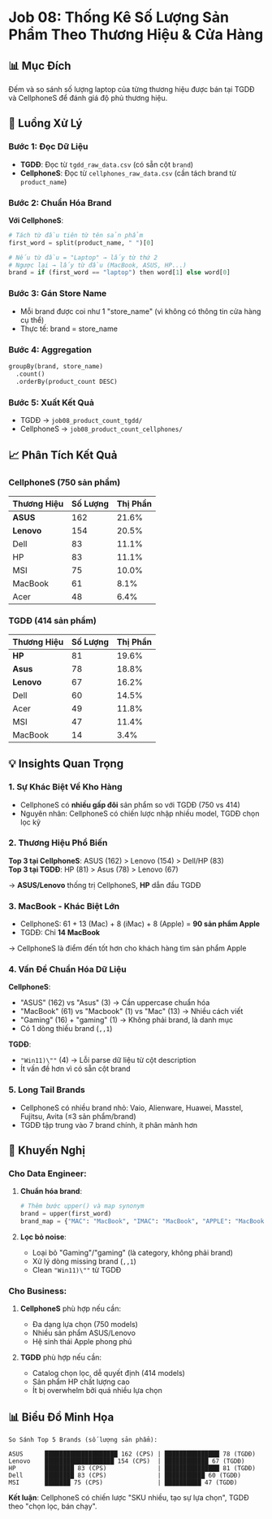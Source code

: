 # Job 08: Thống Kê Số Lượng Sản Phẩm Theo Thương Hiệu & Cửa Hàng

## 📊 Mục Đích
Đếm và so sánh số lượng laptop của từng thương hiệu được bán tại TGDĐ và CellphoneS để đánh giá độ phủ thương hiệu.

## 🔄 Luồng Xử Lý

### Bước 1: Đọc Dữ Liệu
- **TGDĐ**: Đọc từ `tgdd_raw_data.csv` (có sẵn cột `brand`)
- **CellphoneS**: Đọc từ `cellphones_raw_data.csv` (cần tách brand từ `product_name`)

### Bước 2: Chuẩn Hóa Brand
**Với CellphoneS**:
```python
# Tách từ đầu tiên từ tên sản phẩm
first_word = split(product_name, " ")[0]

# Nếu từ đầu = "Laptop" → lấy từ thứ 2
# Ngược lại → lấy từ đầu (MacBook, ASUS, HP...)
brand = if (first_word == "laptop") then word[1] else word[0]
```

### Bước 3: Gán Store Name
- Mỗi brand được coi như 1 "store_name" (vì không có thông tin cửa hàng cụ thể)
- Thực tế: brand = store_name

### Bước 4: Aggregation
```python
groupBy(brand, store_name)
  .count()
  .orderBy(product_count DESC)
```

### Bước 5: Xuất Kết Quả
- TGDĐ → `job08_product_count_tgdd/`
- CellphoneS → `job08_product_count_cellphones/`

## 📈 Phân Tích Kết Quả

### **CellphoneS (750 sản phẩm)**
| Thương Hiệu | Số Lượng | Thị Phần |
|-------------|----------|----------|
| **ASUS**    | 162      | 21.6%    |
| **Lenovo**  | 154      | 20.5%    |
| Dell        | 83       | 11.1%    |
| HP          | 83       | 11.1%    |
| MSI         | 75       | 10.0%    |
| MacBook     | 61       | 8.1%     |
| Acer        | 48       | 6.4%     |

### **TGDĐ (414 sản phẩm)**
| Thương Hiệu | Số Lượng | Thị Phần |
|-------------|----------|----------|
| **HP**      | 81       | 19.6%    |
| **Asus**    | 78       | 18.8%    |
| **Lenovo**  | 67       | 16.2%    |
| Dell        | 60       | 14.5%    |
| Acer        | 49       | 11.8%    |
| MSI         | 47       | 11.4%    |
| MacBook     | 14       | 3.4%     |

## 💡 Insights Quan Trọng

### 1. **Sự Khác Biệt Về Kho Hàng**
- CellphoneS có **nhiều gấp đôi** sản phẩm so với TGDĐ (750 vs 414)
- Nguyên nhân: CellphoneS có chiến lược nhập nhiều model, TGDĐ chọn lọc kỹ

### 2. **Thương Hiệu Phổ Biến**
**Top 3 tại CellphoneS**: ASUS (162) > Lenovo (154) > Dell/HP (83)  
**Top 3 tại TGDĐ**: HP (81) > Asus (78) > Lenovo (67)

→ **ASUS/Lenovo** thống trị CellphoneS, **HP** dẫn đầu TGDĐ

### 3. **MacBook - Khác Biệt Lớn**
- CellphoneS: 61 + 13 (Mac) + 8 (iMac) + 8 (Apple) = **90 sản phẩm Apple**
- TGDĐ: Chỉ **14 MacBook**

→ CellphoneS là điểm đến tốt hơn cho khách hàng tìm sản phẩm Apple

### 4. **Vấn Đề Chuẩn Hóa Dữ Liệu**
**CellphoneS**:
- "ASUS" (162) vs "Asus" (3) → Cần uppercase chuẩn hóa
- "MacBook" (61) vs "Macbook" (1) vs "Mac" (13) → Nhiều cách viết
- "Gaming" (16) + "gaming" (1) → Không phải brand, là danh mục
- Có 1 dòng thiếu brand (`,,1`)

**TGDĐ**:
- `"Win11)\""` (4) → Lỗi parse dữ liệu từ cột description
- Ít vấn đề hơn vì có sẵn cột brand

### 5. **Long Tail Brands**
- CellphoneS có nhiều brand nhỏ: Vaio, Alienware, Huawei, Masstel, Fujitsu, Avita (≤3 sản phẩm/brand)
- TGDĐ tập trung vào 7 brand chính, ít phân mảnh hơn

## 🎯 Khuyến Nghị

### Cho Data Engineer:
1. **Chuẩn hóa brand**:
   ```python
   # Thêm bước upper() và map synonym
   brand = upper(first_word)
   brand_map = {"MAC": "MacBook", "IMAC": "MacBook", "APPLE": "MacBook"}
   ```

2. **Lọc bỏ noise**:
   - Loại bỏ "Gaming"/"gaming" (là category, không phải brand)
   - Xử lý dòng missing brand (`,,1`)
   - Clean `"Win11)\""` từ TGDĐ

### Cho Business:
1. **CellphoneS** phù hợp nếu cần:
   - Đa dạng lựa chọn (750 models)
   - Nhiều sản phẩm ASUS/Lenovo
   - Hệ sinh thái Apple phong phú

2. **TGDĐ** phù hợp nếu cần:
   - Catalog chọn lọc, dễ quyết định (414 models)
   - Sản phẩm HP chất lượng cao
   - Ít bị overwhelm bởi quá nhiều lựa chọn

## 📊 Biểu Đồ Minh Họa

```
So Sánh Top 5 Brands (số lượng sản phẩm):

ASUS      ████████████████████ 162 (CPS) | ███████████████ 78 (TGDĐ)
Lenovo    ███████████████████ 154 (CPS)  | ████████████ 67 (TGDĐ)
HP        ████████ 83 (CPS)              | ███████████████ 81 (TGDĐ)
Dell      ████████ 83 (CPS)              | ███████████ 60 (TGDĐ)
MSI       ███████ 75 (CPS)               | ██████████ 47 (TGDĐ)
```

**Kết luận**: CellphoneS có chiến lược "SKU nhiều, tạo sự lựa chọn", TGDĐ theo "chọn lọc, bán chạy".
